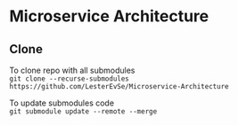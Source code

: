 # Microservice Architecture

## Clone
To clone repo with all submodules  
`git clone --recurse-submodules https://github.com/LesterEvSe/Microservice-Architecture`  

To update submodules code  
`git submodule update --remote --merge`